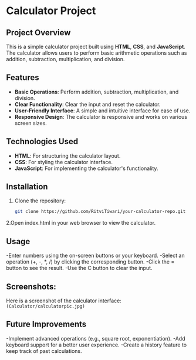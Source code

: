 # Calculator Project

## Project Overview
This is a simple calculator project built using **HTML**, **CSS**, and **JavaScript**. The calculator allows users to perform basic arithmetic operations such as addition, subtraction, multiplication, and division.

## Features
- **Basic Operations**: Perform addition, subtraction, multiplication, and division.
- **Clear Functionality**: Clear the input and reset the calculator.
- **User-Friendly Interface**: A simple and intuitive interface for ease of use.
- **Responsive Design**: The calculator is responsive and works on various screen sizes.

## Technologies Used
- **HTML**: For structuring the calculator layout.
- **CSS**: For styling the calculator interface.
- **JavaScript**: For implementing the calculator's functionality.

## Installation
1. Clone the repository:
   ```bash
   git clone https://github.com/RitviTiwari/your-calculator-repo.git

2.Open index.html in your web browser to view the calculator.
## Usage
-Enter numbers using the on-screen buttons or your keyboard.
-Select an operation (+, -, *, /) by clicking the corresponding button.
-Click the = button to see the result.
-Use the C button to clear the input.
## Screenshots:
Here is a screenshot of the calculator interface: `(Calculator/calculatorpic.jpg)`

## Future Improvements
-Implement advanced operations (e.g., square root, exponentiation).
-Add keyboard support for a better user experience.
-Create a history feature to keep track of past calculations.
